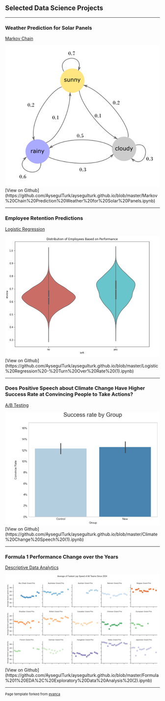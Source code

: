 ## Selected Data Science Projects 

---

### Weather Prediction for Solar Panels 
[Markov Chain](/sample_page)

<img src="images/GraphView.png?raw=true"/>
[View on Github](https://github.com/AysegulTurk/aysegulturk.github.io/blob/master/Markov%20Chain%20Prediction%20Weather%20for%20Solar%20Panels.ipynb)

---
### Employee Retention Predictions 
[Logistic Regression](/sample_page)

<img src="images/ViolinChart.PNG?raw=true"/>
[View on Github](https://github.com/AysegulTurk/aysegulturk.github.io/blob/master/Logistic%20Regression%20-%20Turn%20Over%20Rate%20(1).ipynb)

---
### Does Positive Speech about Climate Change Have Higher Success Rate at Convincing People to Take Actions?
[A/B Testing](/pdf/sample_presentation.pdf)

<img src="images/successrate.PNG?raw=true"/>
[View on Github](https://github.com/AysegulTurk/aysegulturk.github.io/blob/master/Climate%20Change%20Speech%20(1).ipynb)

---
### Formula 1 Performance Change over the Years
[Descriptive Data Analytics](http://example.com/)

<img src="images/F1NEWPIC.PNG?raw=true"/>
[View on Github](https://github.com/AysegulTurk/aysegulturk.github.io/blob/master/Formula%201%20EDA%2C%20Exploratory%20Data%20Analysis%20(2).ipynb)

---
<p style="font-size:11px">Page template forked from <a href="https://github.com/evanca/quick-portfolio">evanca</a></p>
<!-- Remove above link if you don't want to attibute -->

